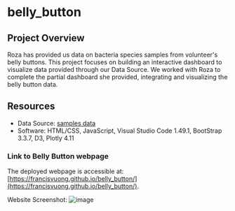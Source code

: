 # belly_button

## Project Overview
Roza has provided us data on bacteria species samples from volunteer's belly buttons. This project focuses on building an interactive dashboard to visualize data provided through our Data Source. We worked with Roza to complete the partial dashboard she provided, integrating and visualizing the belly button data. 

## Resources
- Data Source: [samples data](https://github.com/FrancisVuong/belly_button/blob/main/samples.json)
- Software: HTML/CSS, JavaScript, Visual Studio Code 1.49.1, BootStrap 3.3.7, D3, Plotly 4.11

### Link to Belly Button webpage
The deployed webpage is accessible at: [https://francisvuong.github.io/belly_button/](https://francisvuong.github.io/belly_button/).

Website Screenshot: 
![image](https://user-images.githubusercontent.com/92435456/151695053-f9354a30-0f7a-4a42-a5dd-1349ade690f3.png)

